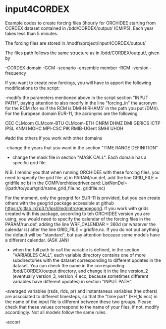 # input4CORDEX
Example codes to create forcing files 3hourly for ORCHIDEE starting from CORDEX dataset contained in /bdd/CORDEX/output/ (CMIP5). Each year takes less than 5 minutes.

The forcing files are stored in /modfs/project/input4CORDEX/output/

The files path follows the same structure as in /bdd/CORDEX/output/, given by

-CORDEX domain
-GCM
-scenario
-ensemble member
-RCM
-version
-frequency

If you want to create new forcings, you will have to apport the following modifications to the script:

-modify the parameters mentioned above in the script section "INPUT PATH", paying attention to also modify in the line "forcing_in" the acronym for the RCM (for ex if the RCM is'DMI-HIRHAM5' in the path you put /DMI/).
For the European domain EUR-11, the acronyms are the following

CEC  CLMcom  CLMcom-BTU  CLMcom-ETH  CNRM  DHMZ  DMI  GERICS  ICTP  IPSL  KNMI	MOHC  MPI-CSC  PIK  RMIB-UGent	SMHI  UHOH

#add the others if you work with other domains

-change the years that you want in the section "TIME RANGE DEFINITION"

- change the mask file in section "MASK CALL". Each domain has a specific grid file.
  
N.B. I remind you that when running ORCHIDEE with these forcing files, you need to specify the grid file:
  a) in PARAM/run.def, add the line GRID_FILE = gridfile.nc
  b) in the COMP/orchideedriver.card: ListNonDel= (/path/to/your/grid/name_grid_file.nc, gridfile.nc)

For the moment, only the geogrid for EUR-11 is provided, but you can create others with the geogrid package accessible at github https://gitlab.in2p3.fr/ipsl/lmd/intro/gengeogrid.
If you work with grids created with this package, according to teh ORCHIDEE version you are using, you would need to specify the calendar of the forcing files in the PARAM/run.def, adding the line
WRF_CALENDAR = 360d (or whatever the calendar is) after the line GRID_FILE = gridfile.nc. If you do not put anything the default will be "standard", but pay attention because some models have a different calendar. (ASK JAN) 
  
- when the full path to call the variable is defined, in the section "VARIABLES CALL", each variable directory contains one of more subdirectories with the dataset corresponding to different updates in the dataset. You can check the name in the corresponding /bdd/CORDEX/output directory, and change it in the line version_2 (eventually version_3, version_4 ecc, because sometimes different variables have different updates) in section "INPUT PATH".

-averaged variables (rsds, rlds, pr) and instantaneus variables (the others) are associated to different timesteps, so that the "time part" (HH_1s ecc) in the name of the input file is different between these two groups. Please check that these values correspond to the name of your files, if not, modify accordingly. Not all models follow the same rules.

-accori

